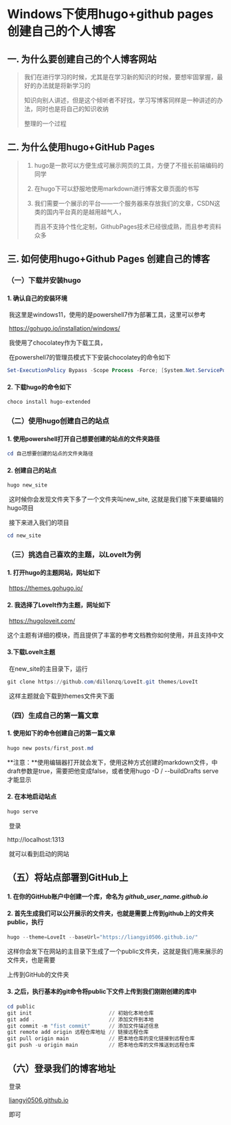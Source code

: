 # Windows下使用hugo+github pages 创建自己的个人博客


## 一. 为什么要创建自己的个人博客网站	

> ​		我们在进行学习的时候，尤其是在学习新的知识的时候，要想牢固掌握，最好的办法就是将新学习的
>
> 知识向别人讲述，但是这个倾听者不好找，学习写博客同样是一种讲述的办法，同时也是将自己的知识收纳
>
> 整理的一个过程

## 二. 为什么使用hugo+GitHub Pages

> 1. hugo是一款可以方便生成可展示网页的工具，方便了不擅长前端编码的同学
>
> 2. 在hugo下可以舒服地使用markdown进行博客文章页面的书写
>
> 3. 我们需要一个展示的平台——一个服务器来存放我们的文章，CSDN这类的国内平台真的是越用越气人，
>
>    而且不支持个性化定制，GithubPages技术已经很成熟，而且参考资料众多

## 三. 如何使用hugo+Github Pages 创建自己的博客

### （一）下载并安装hugo

#### 1. 确认自己的安装环境

​		我这里是windows11，使用的是powershell7作为部署工具，这里可以参考

​		https://gohugo.io/installation/windows/

​		我使用了chocolatey作为下载工具，

​		在powershell7的管理员模式下下安装chocolatey的命令如下

```powershell
Set-ExecutionPolicy Bypass -Scope Process -Force; [System.Net.ServicePointManager]::SecurityProtocol = [System.Net.ServicePointManager]::SecurityProtocol -bor 3072; iex ((New-Object System.Net.WebClient).DownloadString('https://community.chocolatey.org/install.ps1'))
```

#### 2. 下载hugo的命令如下

```powershell
choco install hugo-extended
```



### （二）使用hugo创建自己的站点

#### 1. 使用powershell打开自己想要创建的站点的文件夹路径

```powershell
cd 自己想要创建的站点的文件夹路径
```

#### 2. 创建自己的站点

```powershell
hugo new_site
```

​	这时候你会发现文件夹下多了一个文件夹叫new_site, 这就是我们接下来要编辑的hugo项目

​	接下来进入我们的项目

```powershell
cd new_site
```

### （三）挑选自己喜欢的主题，以LoveIt为例

#### 1. 打开hugo的主题网站，网址如下

​	https://themes.gohugo.io/

#### 2. 我选择了LoveIt作为主题，网址如下

​	https://hugoloveit.com/

​	这个主题有详细的模块，而且提供了丰富的参考文档教你如何使用，并且支持中文

#### 3.下载LoveIt主题

​	在new_site的主目录下，运行

```powershell
git clone https://github.com/dillonzq/LoveIt.git themes/LoveIt
```

​	这样主题就会下载到themes文件夹下面

### （四）生成自己的第一篇文章

#### 1. 使用如下的命令创建自己的第一篇文章

```powershell
hugo new posts/first_post.md
```

​	**注意：**使用编辑器打开就会发下，使用这种方式创建的markdown文件，中draft参数是true，需要把他变成false，或者使用hugo -D / --buildDrafts serve 才能显示

#### 2. 在本地启动站点

```powershell
hugo serve
```

​	登录 

http://localhost:1313

​	就可以看到启动的网站



## （五）将站点部署到GitHub上

#### 1. 在你的GitHub账户中创建一个库，命名为 *github_user_name.github.io*

#### 2. 首先生成我们可以公开展示的文件夹，也就是需要上传到github上的文件夹public，执行

```powershell
hugo --theme=LoveIt --baseUrl="https://liangyi0506.github.io/" 
```

​	这样你会发下在网站的主目录下生成了一个public文件夹，这就是我们用来展示的文件夹，也是需要

上传到GitHub的文件夹

#### 3. 之后，执行基本的git命令将public下文件上传到我们刚刚创建的库中

```powershell
cd public 						
git init						 // 初始化本地仓库
git add .						 // 添加文件到本地
git commit -m "fist commit"		 // 添加文件描述信息
git remote add origin 远程仓库地址 // 链接远程仓库
git pull origin main			 // 把本地仓库的变化链接到远程仓库
git push -u origin main			 // 把本地仓库的文件推送到远程仓库
```

## （六）登录我们的博客地址

​	登录

​	[liangyi0506.github.io](我的博客网址)

​	即可

